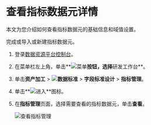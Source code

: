# 查看指标数据元详情

本文为您介绍如何查看指标数据元的基础信息和域值设置。

完成或导入或新建指标数据元。

1.  登录[数据资源平台控制台](https://dataq.console.aliyun.com)。

2.  在菜单栏左上角，单击**![菜单](https://static-aliyun-doc.oss-accelerate.aliyuncs.com/assets/img/zh-CN/6504337061/p188771.png)**按钮，选择**研发工作台**。

3.  单击**资产加工** \> **![数据标准](https://static-aliyun-doc.oss-accelerate.aliyuncs.com/assets/img/zh-CN/6358100161/p208862.png)** \> **字段标准设计** \> **指标管理**。

4.  单击**![进入](https://static-aliyun-doc.oss-accelerate.aliyuncs.com/assets/img/zh-CN/6504337061/p188815.png)**图标。

5.  在**指标管理**页面，选择需要查看的指标数据元，单击**查看**。

    ![查看指标管理](https://static-aliyun-doc.oss-accelerate.aliyuncs.com/assets/img/zh-CN/7966160161/p212897.png)


